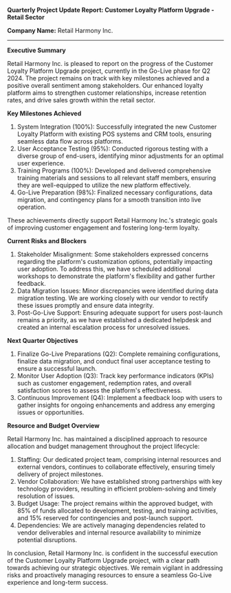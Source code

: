 **Quarterly Project Update Report: Customer Loyalty Platform Upgrade - Retail Sector**

**Company Name:** Retail Harmony Inc.

---

**Executive Summary**

Retail Harmony Inc. is pleased to report on the progress of the Customer Loyalty Platform Upgrade project, currently in the Go-Live phase for Q2 2024. The project remains on track with key milestones achieved and a positive overall sentiment among stakeholders. Our enhanced loyalty platform aims to strengthen customer relationships, increase retention rates, and drive sales growth within the retail sector.

**Key Milestones Achieved**

1. System Integration (100%): Successfully integrated the new Customer Loyalty Platform with existing POS systems and CRM tools, ensuring seamless data flow across platforms.
2. User Acceptance Testing (95%): Conducted rigorous testing with a diverse group of end-users, identifying minor adjustments for an optimal user experience.
3. Training Programs (100%): Developed and delivered comprehensive training materials and sessions to all relevant staff members, ensuring they are well-equipped to utilize the new platform effectively.
4. Go-Live Preparation (98%): Finalized necessary configurations, data migration, and contingency plans for a smooth transition into live operation.

These achievements directly support Retail Harmony Inc.'s strategic goals of improving customer engagement and fostering long-term loyalty.

**Current Risks and Blockers**

1. Stakeholder Misalignment: Some stakeholders expressed concerns regarding the platform's customization options, potentially impacting user adoption. To address this, we have scheduled additional workshops to demonstrate the platform's flexibility and gather further feedback.
2. Data Migration Issues: Minor discrepancies were identified during data migration testing. We are working closely with our vendor to rectify these issues promptly and ensure data integrity.
3. Post-Go-Live Support: Ensuring adequate support for users post-launch remains a priority, as we have established a dedicated helpdesk and created an internal escalation process for unresolved issues.

**Next Quarter Objectives**

1. Finalize Go-Live Preparations (Q2): Complete remaining configurations, finalize data migration, and conduct final user acceptance testing to ensure a successful launch.
2. Monitor User Adoption (Q3): Track key performance indicators (KPIs) such as customer engagement, redemption rates, and overall satisfaction scores to assess the platform's effectiveness.
3. Continuous Improvement (Q4): Implement a feedback loop with users to gather insights for ongoing enhancements and address any emerging issues or opportunities.

**Resource and Budget Overview**

Retail Harmony Inc. has maintained a disciplined approach to resource allocation and budget management throughout the project lifecycle:

1. Staffing: Our dedicated project team, comprising internal resources and external vendors, continues to collaborate effectively, ensuring timely delivery of project milestones.
2. Vendor Collaboration: We have established strong partnerships with key technology providers, resulting in efficient problem-solving and timely resolution of issues.
3. Budget Usage: The project remains within the approved budget, with 85% of funds allocated to development, testing, and training activities, and 15% reserved for contingencies and post-launch support.
4. Dependencies: We are actively managing dependencies related to vendor deliverables and internal resource availability to minimize potential disruptions.

In conclusion, Retail Harmony Inc. is confident in the successful execution of the Customer Loyalty Platform Upgrade project, with a clear path towards achieving our strategic objectives. We remain vigilant in addressing risks and proactively managing resources to ensure a seamless Go-Live experience and long-term success.